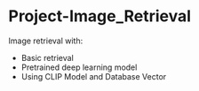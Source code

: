 # Project-Image_Retrieval
Image retrieval with:
+ Basic retrieval
+ Pretrained deep learning model
+ Using CLIP Model and Database Vector
